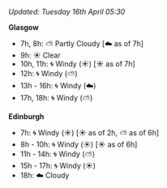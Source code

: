 *Updated: Tuesday 16th April 05:30*

**Glasgow**

* 7h, 8h: :partly_sunny: Partly Cloudy [:cloud: as of 7h]
* 9h: :sunny: Clear
* 10h, 11h: :cyclone: Windy (:sunny:) [:sunny: as of 7h]
* 12h: :cyclone: Windy (:partly_sunny:)
* 13h - 16h: :cyclone: Windy (:cloud:)
* 17h, 18h: :cyclone: Windy (:partly_sunny:)

**Edinburgh**

* 7h: :cyclone: Windy (:sunny:) [:sunny: as of 2h, :partly_sunny: as of 6h]
* 8h - 10h: :cyclone: Windy (:sunny:) [:sunny: as of 6h]
* 11h - 14h: :cyclone: Windy (:partly_sunny:)
* 15h - 17h: :cyclone: Windy (:sunny:)
* 18h: :cloud: Cloudy
